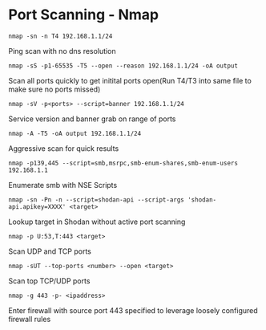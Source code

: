 # Port Scanning - Nmap

```nmap -sn -n T4 192.168.1.1/24```

Ping scan with no dns resolution

```nmap -sS -p1-65535 -T5 --open --reason 192.168.1.1/24 -oA output```

Scan all ports quickly to get initital ports open(Run T4/T3 into same file to make sure no ports missed)

```nmap -sV -p<ports> --script=banner 192.168.1.1/24```

Service version and banner grab on range of ports

```nmap -A -T5 -oA output 192.168.1.1/24```

Aggressive scan for quick results

```nmap -p139,445 --script=smb,msrpc,smb-enum-shares,smb-enum-users 192.168.1.1```

Enumerate smb with NSE Scripts

```nmap -sn -Pn -n --script=shodan-api --script-args 'shodan-api.apikey=XXXX' <target>```

Lookup target in Shodan without active port scanning

```nmap -p U:53,T:443 <target>```

Scan UDP and TCP ports

```nmap -sUT --top-ports <number> --open <target>```

Scan top TCP/UDP ports

```nmap -g 443 -p- <ipaddress>```

Enter firewall with source port 443 specified to leverage loosely configured firewall rules
